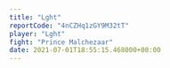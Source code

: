 ```yaml
---
title: "Lght"
reportCode: "4nCZHq1zGY9M32tT"
player: "Lght"
fight: "Prince Malchezaar"
date: 2021-07-01T18:55:15.468000+00:00
---
```

